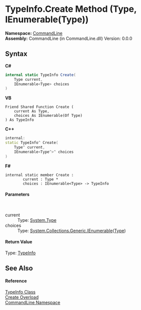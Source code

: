 # TypeInfo.Create Method (Type, IEnumerable(Type))
 

**Namespace:**&nbsp;<a href="N_CommandLine">CommandLine</a><br />**Assembly:**&nbsp;CommandLine (in CommandLine.dll) Version: 0.0.0

## Syntax

**C#**<br />
``` C#
internal static TypeInfo Create(
	Type current,
	IEnumerable<Type> choices
)
```

**VB**<br />
``` VB
Friend Shared Function Create ( 
	current As Type,
	choices As IEnumerable(Of Type)
) As TypeInfo
```

**C++**<br />
``` C++
internal:
static TypeInfo^ Create(
	Type^ current, 
	IEnumerable<Type^>^ choices
)
```

**F#**<br />
``` F#
internal static member Create : 
        current : Type * 
        choices : IEnumerable<Type> -> TypeInfo 

```


#### Parameters
&nbsp;<dl><dt>current</dt><dd>Type: <a href="https://docs.microsoft.com/dotnet/api/system.type" target="_blank">System.Type</a><br /></dd><dt>choices</dt><dd>Type: <a href="https://docs.microsoft.com/dotnet/api/system.collections.generic.ienumerable-1" target="_blank">System.Collections.Generic.IEnumerable</a>(<a href="https://docs.microsoft.com/dotnet/api/system.type" target="_blank">Type</a>)<br /></dd></dl>

#### Return Value
Type: <a href="T_CommandLine_TypeInfo">TypeInfo</a>

## See Also


#### Reference
<a href="T_CommandLine_TypeInfo">TypeInfo Class</a><br /><a href="Overload_CommandLine_TypeInfo_Create">Create Overload</a><br /><a href="N_CommandLine">CommandLine Namespace</a><br />